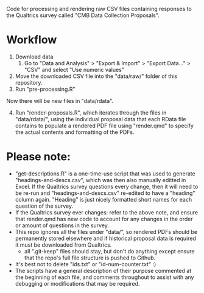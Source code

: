 Code for processing and rendering raw CSV files containing responses to the Qualtrics survey called "CMB Data Collection Proposals".

# Workflow

1. Download data
   1. Go to "Data and Analysis" > "Export & Import" > "Export Data..." > "CSV" and select "Use numeric values"
2. Move the downloaded CSV file into the "data/raw/" folder of this repository.
3. Run "pre-processing.R"

Now there will be new files in "data/rdata".

4. Run "render-proposals.R", which iterates through the files in "data/rdata/", using the individual proposal data that each RData file contains to populate a rendered PDF file using "render.qmd" to specify the actual contents and formatting of the PDFs.

# Please note:

- "get-descriptions.R" is a one-time-use script that was used to generate "headings-and-descs.csv", which was then also manually editted in Excel. If the Qualtrics survey questions every change, then it will need to be re-run and "headings-and-descs.csv" re-edited to have a "heading" column again. "Heading" is just nicely formatted short names for each question of the survey.
- If the Qualtrics survey ever changes: refer to the above note, and ensure that render.qmd has new code to account for any changes in the order or amount of questions in the survey.
- This repo ignores all the files under "data/", so rendered PDFs should be permanently stored elsewhere and if historical proposal data is required it must be downloaded from Qualtrics.
  - all ".git-keep" files should stay, but don't do anything except ensure that the repo's full file structure is pushed to Github.
- It's best not to delete "ids.txt" or "id-num-counter.txt" :)
- The scripts have a general description of their purpose commented at the beginning of each file, and comments throughout to assist with any debugging or modifications that may be required.
